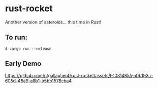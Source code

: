 # rust-rocket
Another version of asteroids... this time in Rust!

## To run:
```
$ cargo run --release
```

## Early Demo
https://github.com/ctgallagher4/rust-rocket/assets/91031485/ea0b193c-605d-48a9-a8b1-b5bb1578eba4

